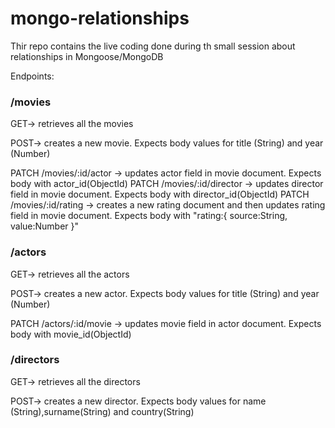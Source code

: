 # mongo-relationships

Thir repo contains the live coding done during th small session about relationships in Mongoose/MongoDB

Endpoints:

### /movies
GET-> retrieves all the movies

POST-> creates a new movie. Expects body values for title (String) and year (Number)

PATCH /movies/:id/actor -> updates actor field in movie document. Expects body with actor_id(ObjectId)
PATCH /movies/:id/director -> updates director field in movie document. Expects body with director_id(ObjectId)
PATCH /movies/:id/rating -> creates a new rating document and then updates rating field in movie document. Expects body with "rating:{ source:String, value:Number }"

### /actors
GET-> retrieves all the actors

POST-> creates a new actor. Expects body values for title (String) and year (Number)

PATCH /actors/:id/movie -> updates movie field in actor document. Expects body with movie_id(ObjectId)

### /directors
GET-> retrieves all the directors

POST-> creates a new director. Expects body values for name (String),surname(String) and country(String)

